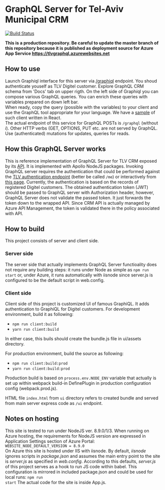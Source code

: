 # GraphQL Server for Tel-Aviv Municipal CRM 
  
[![Build Status](https://travis-ci.org/TLVMuni/graphql-crm-server.svg?branch=master)](https://travis-ci.org/TLVMuni/graphql-crm-server) 

<b>This is a production repository. Be careful to update the master branch of this repository because it is published as deployment source for Azure App Service https://tlvgraphql.azurewebsites.net</b>

## How to use
Launch Graph<i>i</i>ql interface for this server via <a href='https://tlvgraphql.azurewebsites.net/graphiql'>/graphiql</a> endpoint. You shoud authenticate youself as TLV Digitel customer. Explore GraphQL CRM schema from 'Docs' tab on upper rigth. On the left side of Graph<i>i</i>ql you can compose various GraphQL queries. You can enrich these queries with variables prepared on down left bar. 
<br>When ready, copy the query (possible with the variables) to your client and use the GraphQL tool appropriate for your language. We have a <a href='https://github.com/TLVMuni/graphiql-crm' target='_blank'>sample</a> of such client written in React.
<br> The actual endpoint of this service for GraphQL POSTs is <code>/graphql</code> (without <i>i</i>). Other HTTP verbs (GET, OPTIONS, PUT etc. are not served by GraphQL. Use (authenticated) mutations for updates, queries for reads. 

## How this GraphQL Server works
This is reference implementation of GraphQL Server for TLV CRM exposed by its <a href='https://apiportal.tel-aviv.gov.il/docs/services/597f1d1e9f9e5306143951da/operations/597f1d409f9e5306143951db' target='_blank'>API</a>. It is implemented with Apollo NodeJS packages. Invoking GraphQL server requires the authentication that could be performed against the <a href='https://apiportal.tel-aviv.gov.il/docs/services/59774fe39f9e531550416402/operations/597efe8e9f9e5306143951d1' target='_blank'>TLV authentication endpoint</a> (better be called <code>/me</code>) or interactively from <a href='https://tlvauth.azurewebsites.net/logintoken.html' target='_blank'>this page<a>. Currently, the authentication is based on the records of registered Digitel customers. The obtained authentication token (JWT) should be passed to GraphQL server with Authorization header, however, GraphQL Server does not validate the passed token. It just forwards the token down to the wrapped API. Since CRM API is actually managed by Azure API Management, the token is validated there in the policy associated with API.
  
## How to build
This project consists of server and client side. 
### Server side
The server side that actually implements GraphQL Server functioality does not require any building steps: it runs under Node as simple as <code>npm run start</code> or, under Azure, it runs automatically with iisnode since server.js is configured to be the default script in web.config.
### Client side
Client side of this project is customized UI of famous GraphiQL. It adds authentication to GraphiQL for Digitel customers. 
For development  environment, build it as following:
- <code>npm run client:build</code>
- <code>yarn run client:build</code>

In either case, this buils should create the bundle.js file in ui/assets directory.

For production environment, build the source as following:
- <code>npm run client:build:prod</code>
- <code>yarn run client:build:prod</code>

Production build is based on <code>process.env.NODE_ENV</code> variable that actually is set up within webpack build-in DefinePlugin in production configuration config (webpack.prod.js).

HTML file <code>index.html</code> from <code>ui</code> directory refers to created bundle and served from main server express code as <code>/ui</code> endpoint.

## Notes on hosting
This site is tested to run under NodeJS ver. 8.9.0/1/3. When running on Azure hosting, the requirements for NodeJS version are expressed in Application Settings section of Azure Portal: <br>
<code>WEBSITE_NODE_DEFAULT_VERSION = 8.9.0</code>
<br>On Azure this site is hosted under IIS with iisnode. By default, <i>iisnode</i> ignores scripts in <i>package.json</i> and assumes the main entry point to the site is <i>server.js</i> as specified in <i>web.config</i>. According to this defaults, <i>server.js</i> of this project serves as a hook to run JS code within babel. This configuration is mirrored in included package.json and could be used for local runs:
<code>npm run start</code>
The actual code for the site is inside App.js.
